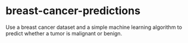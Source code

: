 # breast-cancer-predictions
Use a breast cancer dataset and a simple machine learning algorithm to predict whether a tumor is malignant or benign.
